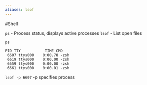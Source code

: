 ```yaml
---
aliases: lsof
---
```

#Shell 

`ps` - Process status, displays active processes
`lsof` - List open files

`ps`
```shell
PID TTY           TIME CMD
 6607 ttys000    0:00.78 -zsh
 6619 ttys000    0:00.00 -zsh
 6659 ttys000    0:00.00 -zsh
 6661 ttys000    0:00.01 -zsh
 ```
 `lsof -p 6607` -p specifies process